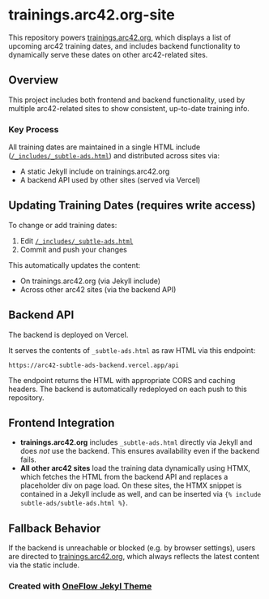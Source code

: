 # trainings.arc42.org-site

This repository powers [trainings.arc42.org](https://trainings.arc42.org), which displays a list of upcoming arc42 training dates, and includes backend functionality to dynamically serve these dates on other arc42-related sites.

## Overview

This project includes both frontend and backend functionality, used by multiple arc42-related sites to show consistent, up-to-date training info.

### Key Process

All training dates are maintained in a single HTML include ([`/_includes/_subtle-ads.html`](/_includes/_subtle-ads.html)) and distributed across sites via:

- A static Jekyll include on trainings.arc42.org
- A backend API used by other sites (served via Vercel)
 
## Updating Training Dates (requires write access)

To change or add training dates:

1. Edit [`/_includes/_subtle-ads.html`](/_includes/_subtle-ads.html)
2. Commit and push your changes

This automatically updates the content:

- On trainings.arc42.org (via Jekyll include)
- Across other arc42 sites (via the backend API)

## Backend API

The backend is deployed on Vercel.

It serves the contents of `_subtle-ads.html` as raw HTML via this endpoint:

```
https://arc42-subtle-ads-backend.vercel.app/api
```

The endpoint returns the HTML with appropriate CORS and caching headers. The backend is automatically redeployed on each push to this repository.

## Frontend Integration

- **trainings.arc42.org** includes `_subtle-ads.html` directly via Jekyll and does *not* use the backend. This ensures availability even if the backend fails.
- **All other arc42 sites** load the training data dynamically using HTMX, which fetches the HTML from the backend API and replaces a placeholder div on page load. On these sites, the HTMX snippet is contained in a Jekyll include as well, and can be inserted via `{% include subtle-ads/subtle-ads.html %}`.

## Fallback Behavior

If the backend is unreachable or blocked (e.g. by browser settings), users are directed to [trainings.arc42.org](https://trainings.arc42.org), which always reflects the latest content via the static include.

### Created with [OneFlow Jekyl Theme](https://oneflow-jekyll-theme.github.io/)
